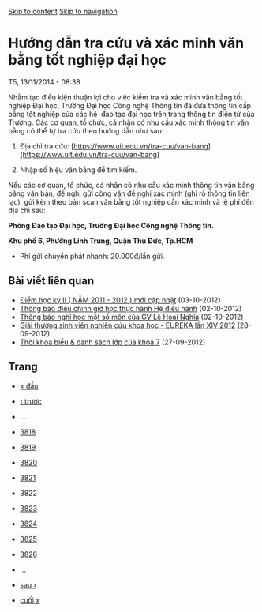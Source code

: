 [Skip to content](https://daa.uit.edu.vn/thongbao/huong-dan-tra-cuu-va-xac-minh-van-bang-tot-nghiep-dai-hoc?page=3821#main)
 [Skip to navigation](https://daa.uit.edu.vn/thongbao/huong-dan-tra-cuu-va-xac-minh-van-bang-tot-nghiep-dai-hoc?page=3821#main-nav)

Hướng dẫn tra cứu và xác minh văn bằng tốt nghiệp đại học
=========================================================

T5, 13/11/2014 - 08:38

Nhằm tạo điều kiện thuận lợi cho việc kiểm tra và xác minh văn bằng tốt nghiệp Đại học, Trường Đại học Công nghệ Thông tin đã đưa thông tin cấp bằng tốt nghiệp của các hệ  đào tạo đại học trên trang thông tin điện tử của Trường. Các cơ quan, tổ chức, cá nhân có nhu cầu xác minh thông tin văn bằng có thể tự tra cứu theo hướng dẫn như sau:

1.  Địa chỉ tra cứu: [https://www.uit.edu.vn/tra-cuu/van-bang](https://www.uit.edu.vn/tra-cuu/van-bang)
    
2.  Nhập số hiệu văn bằng để tìm kiếm.

Nếu các cơ quan, tổ chức, cá nhân có nhu cầu xác minh thông tin văn bằng bằng văn bản, đề nghị gửi công văn đề nghị xác minh (ghi rõ thông tin liên lạc), gửi kèm theo bản scan văn bằng tốt nghiệp cần xác minh và lệ phí đến địa chỉ sau:  

**Phòng Đào tạo Đại học, Trường Đại học Công nghệ Thông tin.**

**Khu phố 6, Phường Linh Trung, Quận Thủ Đức, Tp.HCM**

*   Phí gửi chuyển phát nhanh: 20.000đ/lần gửi.

Bài viết liên quan
------------------

*   [Điểm học kỳ II ( NĂM 2011 - 2012 ) mới cập nhật](https://daa.uit.edu.vn/thongbao/diem-hoc-ky-ii-nam-2011-2012-moi-cap-nhat)
     (03-10-2012)
*   [Thông báo điều chỉnh giờ học thực hành Hệ điều hành](https://daa.uit.edu.vn/thongbao/thong-bao-dieu-chinh-gio-hoc-thuc-hanh-he-dieu-hanh)
     (02-10-2012)
*   [Thông báo nghỉ học một số môn của GV Lê Hoài Nghĩa](https://daa.uit.edu.vn/thongbao/thong-bao-nghi-hoc-mot-so-mon-cua-gv-le-hoai-nghia)
     (02-10-2012)
*   [Giải thưởng sinh viên nghiên cứu khoa học - EUREKA lần XIV 2012](https://daa.uit.edu.vn/thongbao/giai-thuong-sinh-vien-nghien-cuu-khoa-hoc-eureka-lan-xiv-2012)
     (28-09-2012)
*   [Thời khóa biểu & danh sách lớp của khóa 7](https://daa.uit.edu.vn/thongbao/thoi-khoa-bieu-danh-sach-lop-cua-khoa-7)
     (27-09-2012)

Trang
-----

*   [« đầu](https://daa.uit.edu.vn/thongbao/huong-dan-tra-cuu-va-xac-minh-van-bang-tot-nghiep-dai-hoc "Đến trang đầu tiên")
    
*   [‹ trước](https://daa.uit.edu.vn/thongbao/huong-dan-tra-cuu-va-xac-minh-van-bang-tot-nghiep-dai-hoc?page=3820 "Đến trang kế trước")
    
*   …
*   [3818](https://daa.uit.edu.vn/thongbao/huong-dan-tra-cuu-va-xac-minh-van-bang-tot-nghiep-dai-hoc?page=3817 "Đến trang 3818")
    
*   [3819](https://daa.uit.edu.vn/thongbao/huong-dan-tra-cuu-va-xac-minh-van-bang-tot-nghiep-dai-hoc?page=3818 "Đến trang 3819")
    
*   [3820](https://daa.uit.edu.vn/thongbao/huong-dan-tra-cuu-va-xac-minh-van-bang-tot-nghiep-dai-hoc?page=3819 "Đến trang 3820")
    
*   [3821](https://daa.uit.edu.vn/thongbao/huong-dan-tra-cuu-va-xac-minh-van-bang-tot-nghiep-dai-hoc?page=3820 "Đến trang 3821")
    
*   3822
*   [3823](https://daa.uit.edu.vn/thongbao/huong-dan-tra-cuu-va-xac-minh-van-bang-tot-nghiep-dai-hoc?page=3822 "Đến trang 3823")
    
*   [3824](https://daa.uit.edu.vn/thongbao/huong-dan-tra-cuu-va-xac-minh-van-bang-tot-nghiep-dai-hoc?page=3823 "Đến trang 3824")
    
*   [3825](https://daa.uit.edu.vn/thongbao/huong-dan-tra-cuu-va-xac-minh-van-bang-tot-nghiep-dai-hoc?page=3824 "Đến trang 3825")
    
*   [3826](https://daa.uit.edu.vn/thongbao/huong-dan-tra-cuu-va-xac-minh-van-bang-tot-nghiep-dai-hoc?page=3825 "Đến trang 3826")
    
*   …
*   [sau ›](https://daa.uit.edu.vn/thongbao/huong-dan-tra-cuu-va-xac-minh-van-bang-tot-nghiep-dai-hoc?page=3822 "Đến trang kế sau")
    
*   [cuối »](https://daa.uit.edu.vn/thongbao/huong-dan-tra-cuu-va-xac-minh-van-bang-tot-nghiep-dai-hoc?page=3833 "Đến trang cuối cùng")